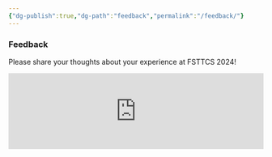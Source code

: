 ```yaml
---
{"dg-publish":true,"dg-path":"feedback","permalink":"/feedback/"}
---
```


### Feedback

Please share your thoughts about your experience at FSTTCS 2024!

<iframe style="border:none;width:100%;" id="fsttcs-feedback-nvi9oq" src="https://opnform.com/forms/fsttcs-feedback-nvi9oq"></iframe><script type="text/javascript" onload="initEmbed('fsttcs-feedback-nvi9oq')" src="https://opnform.com/widgets/iframe.min.js"></script>